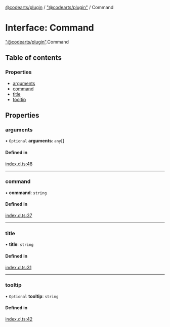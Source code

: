 [@codearts/plugin](../README.md) / ["@codearts/plugin"](../modules/_codearts_plugin_.md) / Command

# Interface: Command

["@codearts/plugin"](../modules/_codearts_plugin_.md).Command

## Table of contents

### Properties

- [arguments](codearts_plugin_.Command.md#arguments)
- [command](codearts_plugin_.Command.md#command)
- [title](codearts_plugin_.Command.md#title)
- [tooltip](codearts_plugin_.Command.md#tooltip)

## Properties

### arguments

• `Optional` **arguments**: `any`[]

#### Defined in

[index.d.ts:48](https://github.com/huaweicloud/cloudide-plugin-api/blob/a4193a8/index.d.ts#L48)

___

### command

• **command**: `string`

#### Defined in

[index.d.ts:37](https://github.com/huaweicloud/cloudide-plugin-api/blob/a4193a8/index.d.ts#L37)

___

### title

• **title**: `string`

#### Defined in

[index.d.ts:31](https://github.com/huaweicloud/cloudide-plugin-api/blob/a4193a8/index.d.ts#L31)

___

### tooltip

• `Optional` **tooltip**: `string`

#### Defined in

[index.d.ts:42](https://github.com/huaweicloud/cloudide-plugin-api/blob/a4193a8/index.d.ts#L42)
